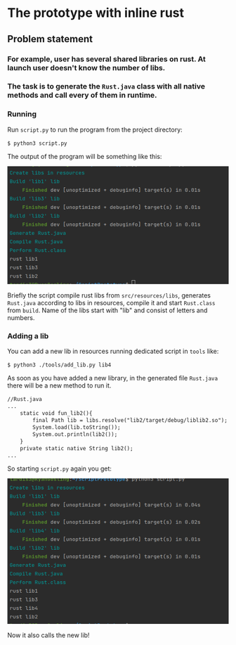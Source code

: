 # The prototype with inline rust
## Problem statement
### For example, user has several shared libraries on rust. At launch user doesn't know the number of libs. 
### The task is to generate the `Rust.java` class with all native methods and call every of them in runtime.

### Running
Run `script.py` to run the program from the project directory:
```
$ python3 script.py
```
The output of the program will be something like this:

![img.png](src/main/resources/output1.png)

Briefly the script compile rust libs from `src/resources/libs`, generates `Rust.java` according to libs in resources, compile it and start `Rust.class` from `build`. 
Name of the libs start with "lib" and consist of letters and numbers.

### Adding a lib
You can add a new lib in resources running dedicated script in `tools` like:
```
$ python3 ./tools/add_lib.py lib4
```
As soon as you have added a new library, in the generated file `Rust.java` there will be a new method to run it.
```
//Rust.java
...
    static void fun_lib2(){
        final Path lib = libs.resolve("lib2/target/debug/liblib2.so");
        System.load(lib.toString());
        System.out.println(lib2());
    }
    private static native String lib2();
...
```
So starting `script.py` again you get:

![img2.png](src/main/resources/output2.png)

Now it also calls the new lib!